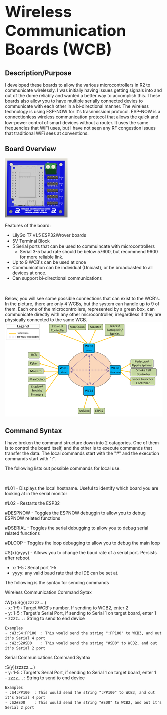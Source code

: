 <h1 style="display:; font-size:50px;">Wireless Communication Boards (WCB)</h1>

<h2> Description/Purpose </h2>
I developed these boards to allow the various microcontrollers in R2 to communicate wirelessly.  I was initially having issues getting signals into and out of the dome reliably and wanted a better way to accomplish this.  These boards also allow you to have multiple serially connected devies to communicate with each other in a bi-directional manner.  The wireless technology is using ESP-NOW for it's trasnmissioni protocol.  ESP-NOW is a connectionless wireless communication protocol that allows the quick and low-power control of smart devices without a router.  It uses the same frequencies that WiFi uses, but I have not seen any RF congestion issues that traditional WiFi sees at conventions.  

<h2>Board Overview</h2>
<img src="./Images/CADImage.png" style="width: 200px;">

<br>

 Features of the board: 
- LilyGo T7 v1.5 ESP32Wrover boards
- 5V Terminal Block
- 5 Serial ports that can be used to commuincate with microcontrollers  
    - Serial 3-5 baud rate should be below 57600, but recommend 9600 for more reliable link.
- Up to 9 WCB's can be used at once
- Communication can be individual (Unicast), or be broadcasted to all devices at once.
- Can support bi-directional communications

<br>
<br>
Below, you will see some possible connections that can exist to the WCB's.  In the picture, there are only 4 WCBs, but the system can handle up to 9 of them.  Each one of the microcontrollers, represented by a green box, can communicate directly with any other microcontroller, irregardless if they are physically connected to the same WCB.

<br>
<img src="./Images/OverviewImage.png">

<h2>Command Syntax</h2>
I have broken the command structure down into 2 catagories.  One of them is to control the board itself, and the other is to execute commands that transfer the data.  The local commands start with the "#" and the execution commands start with ":".

<br>

The following lists out possible commands for local use.

 <br>

#L01  -  Displays the local hostname.  Useful to identify which board you are looking at in the serial monitor

#L02  -  Restarts the ESP32

#DESPNOW  - Toggles the ESPNOW debuggin to allow you to debug ESPNOW related functions

#DSERIAL  -  Toggles the serial debugging to allow you to debug serial related functions

#DLOOP   -  Toggles the loop debugging to allow you to debug the main loop

#S(x)(yyyy) - Allows you to change the baud rate of a serial port.  Persists after reboot.
 - x: 1-5 : Serial port 1-5
- yyyy: any valid baud rate that the IDE can be set at.  

The following is the syntax for sending commands

Wireless Communication Command Sytax


:W(x):S(y)(zzzzz....)
<br>    - x: 1-9 : Target WCB's number.  If sending to WCB2, enter 2
<br>    - y: 1-5 : Target's Serial Port, if sending to Serial 1 on target board, enter 1
<br>    - zzzz.... : String to send to end device

    Examples
    - :W3:S4:PP100  : This would send the string ":PP100" to WCB3, and out it's Serial 4 port
    - :W2:S2#SD0    : This would send the string "#SD0" to WCB2, and out it's Serial 2 port



Serial Communications Command Syntax

:S(y)(zzzzz....)
<br>    - y: 1-5 : Target's Serial Port, if sending to Serial 1 on target board, enter 1
<br>    - zzzz.... : String to send to end device

    Examples
    - :S4:PP100  : This would send the string ":PP100" to WCB3, and out it's Serial 4 port
    - :S2#SD0    : This would send the string "#SD0" to WCB2, and out it's Serial 2 port
